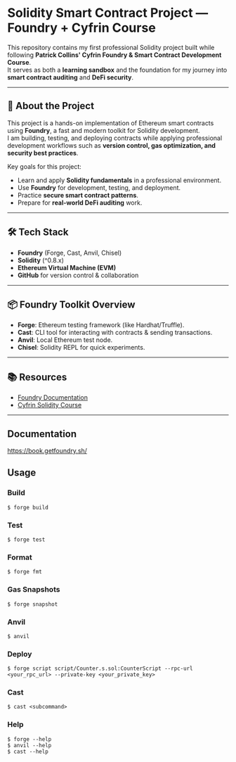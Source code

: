 # Solidity Smart Contract Project — Foundry + Cyfrin Course

This repository contains my first professional Solidity project built while following **Patrick Collins' Cyfrin Foundry & Smart Contract Development Course**.  
It serves as both a **learning sandbox** and the foundation for my journey into **smart contract auditing** and **DeFi security**.

---

## 🚀 About the Project

This project is a hands-on implementation of Ethereum smart contracts using **Foundry**, a fast and modern toolkit for Solidity development.  
I am building, testing, and deploying contracts while applying professional development workflows such as **version control, gas optimization, and security best practices**.

Key goals for this project:
- Learn and apply **Solidity fundamentals** in a professional environment.
- Use **Foundry** for development, testing, and deployment.
- Practice **secure smart contract patterns**.
- Prepare for **real-world DeFi auditing** work.

---

## 🛠 Tech Stack

- **Foundry** (Forge, Cast, Anvil, Chisel)
- **Solidity** (^0.8.x)
- **Ethereum Virtual Machine (EVM)**
- **GitHub** for version control & collaboration

---

## 📦 Foundry Toolkit Overview

- **Forge**: Ethereum testing framework (like Hardhat/Truffle).
- **Cast**: CLI tool for interacting with contracts & sending transactions.
- **Anvil**: Local Ethereum test node.
- **Chisel**: Solidity REPL for quick experiments.

---

## 📚 Resources
- [Foundry Documentation](https://book.getfoundry.sh/)
- [Cyfrin Solidity Course](https://updraft.cyfrin.io/)

---

## Documentation

https://book.getfoundry.sh/

## Usage

### Build

```shell
$ forge build
```

### Test

```shell
$ forge test
```

### Format

```shell
$ forge fmt
```

### Gas Snapshots

```shell
$ forge snapshot
```

### Anvil

```shell
$ anvil
```

### Deploy

```shell
$ forge script script/Counter.s.sol:CounterScript --rpc-url <your_rpc_url> --private-key <your_private_key>
```

### Cast

```shell
$ cast <subcommand>
```

### Help

```shell
$ forge --help
$ anvil --help
$ cast --help
```
